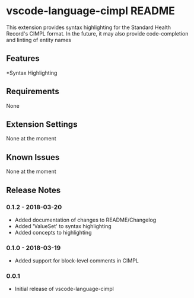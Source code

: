 # vscode-language-cimpl README

This extension provides syntax highlighting for the Standard Health Record's CIMPL format. In the future, it may also provide code-completion and linting of entity names

## Features

*Syntax Highlighting

## Requirements

None

## Extension Settings

None at the moment

## Known Issues

None at the moment

## Release Notes

### 0.1.2 - 2018-03-20

- Added documentation of changes to README/Changelog
- Added 'ValueSet' to syntax highlighting
- Added concepts to highlighting

### 0.1.0 - 2018-03-19

- Added support for block-level comments in CIMPL

### 0.0.1

- Initial release of vscode-language-cimpl

